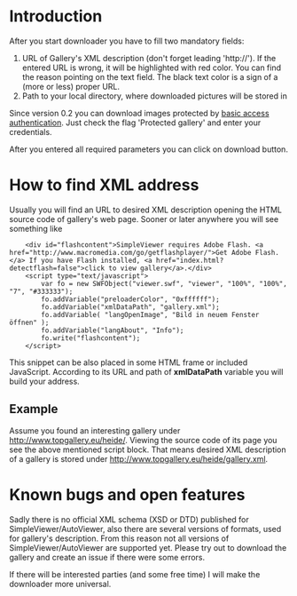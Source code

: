 # Introduction #

After you start downloader you have to fill two mandatory fields:

  1. URL of Gallery's XML description (don't forget leading 'http://'). If the entered URL is wrong, it will be highlighted with red color. You can find the reason pointing on the text field. The black text color is a sign of a (more or less) proper URL.
  1. Path to your local directory, where downloaded pictures will be stored in

Since version 0.2 you can download images protected by [basic access authentication](http://en.wikipedia.org/wiki/Basic_access_authentication). Just check the flag 'Protected gallery' and enter your credentials.

After you entered all required parameters you can click on download button.

# How to find XML address #

Usually you will find an URL to desired XML description opening the HTML source code of gallery's web page. Sooner or later anywhere you will see something like

```
	<div id="flashcontent">SimpleViewer requires Adobe Flash. <a href="http://www.macromedia.com/go/getflashplayer/">Get Adobe Flash.</a> If you have Flash installed, <a href="index.html?detectflash=false">click to view gallery</a>.</div>	
	<script type="text/javascript">
		var fo = new SWFObject("viewer.swf", "viewer", "100%", "100%", "7", "#333333");	
		fo.addVariable("preloaderColor", "0xffffff");
		fo.addVariable("xmlDataPath", "gallery.xml");	
		fo.addVariable( "langOpenImage", "Bild in neuem Fenster öffnen" );
		fo.addVariable("langAbout", "Info");	
		fo.write("flashcontent");	
	</script>	
```

This snippet can be also placed in some HTML frame or included JavaScript. According to its URL and path of **xmlDataPath** variable you will build your address.

## Example ##

Assume you found an interesting gallery under http://www.topgallery.eu/heide/. Viewing the source code of its page you see the above mentioned script block. That means desired XML description of a gallery is stored under http://www.topgallery.eu/heide/gallery.xml.

# Known bugs and open features #

Sadly there is no official XML schema (XSD or DTD) published for SimpleViewer/AutoViewer, also there are several versions of formats, used for gallery's description. From this reason not all versions of SimpleViewer/AutoViewer are supported yet. Please try out to download the gallery and create an issue if there were some errors.

If there will be interested parties (and some free time) I will make the downloader more universal.